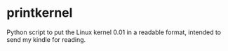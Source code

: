 # printkernel
Python script to put the Linux kernel 0.01 in a readable format, intended to send my kindle for reading.
